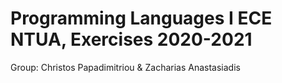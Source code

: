 # Programming Languages I ECE NTUA, Exercises 2020-2021

Group: Christos Papadimitriou & Zacharias Anastasiadis
